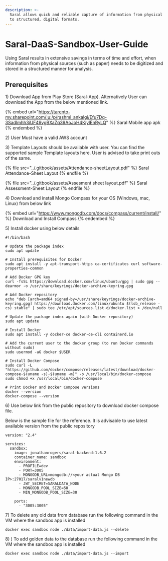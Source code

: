 ```yaml
---
description: >-
  Saral allows quick and reliable capture of information from physical formats
  to structured, digital formats.
---
```


# Saral-DaaS-Sandbox-User-Guide

Using Saral results in extensive savings in terms of time and effort, when information from physical sources (such as paper) needs to be digitized and stored in a structured manner for analysis.

## Prerequisites

1\) Download App from Play Store (Saral-App). Alternatively User can download the App from the below mentioned link.

{% embed url="https://tarento-my.sharepoint.com/:u:/p/rashmi_ankalgi/Efu7Dq-3SadImhh3iUF49vgBXaZq39AoJoH4KiylEnRyLQ" %}
Saral Mobile app apk
{% endembed %}

2\) User Must have a valid AWS account

3\) Template Layouts should be available with user. You can find the supported sample Template layouts here. User is advised to take print outs of the same.&#x20;

{% file src="../.gitbook/assets/Attendance-sheetLayout.pdf" %}
Saral Attendance-Sheet Layout
{% endfile %}

{% file src="../.gitbook/assets/Assesment sheet layout.pdf" %}
Saral Assessment-Sheet Layout
{% endfile %}

4\) Download and install Mongo Compass for your OS (Windows, mac, Linux) from below link&#x20;

{% embed url="https://www.mongodb.com/docs/compass/current/install/" %}
Download and Install Compass
{% endembed %}

5\) Install docker using below details

```
#!/bin/bash

# Update the package index
sudo apt update

# Install prerequisites for Docker
sudo apt install -y apt-transport-https ca-certificates curl software-properties-common

# Add Docker GPG key
curl -fsSL https://download.docker.com/linux/ubuntu/gpg | sudo gpg --dearmor -o /usr/share/keyrings/docker-archive-keyring.gpg

# Add Docker repository
echo "deb [arch=amd64 signed-by=/usr/share/keyrings/docker-archive-keyring.gpg] https://download.docker.com/linux/ubuntu $(lsb_release -cs) stable" | sudo tee /etc/apt/sources.list.d/docker.list > /dev/null

# Update the package index again (with Docker repository)
sudo apt update

# Install Docker
sudo apt install -y docker-ce docker-ce-cli containerd.io

# Add the current user to the docker group (to run Docker commands without sudo)
sudo usermod -aG docker $USER

# Install Docker Compose
sudo curl -L "https://github.com/docker/compose/releases/latest/download/docker-compose-$(uname -s)-$(uname -m)" -o /usr/local/bin/docker-compose
sudo chmod +x /usr/local/bin/docker-compose

# Print Docker and Docker Compose versions
docker --version
docker-compose --version
```

6\) Use below link from the public repository to download docker compose file.

Below is the sample file for the reference. It is advisable to use latest available version from the public repository

```
version: "2.4"

services:
  sandbox:
    image: jonathanrogers/saral-backend:1.6.2
    container_name: sandbox
    environment:
      - PROFILE=dev
      - PORT=3005
      - MONGODB_URL=mongodb://<your actual Mongo DB IP>:27017/saralv1newdb
      - JWT_SECRET=SARALDATA_NODE
      - MONGODB_POOL_SIZE=50
      - MIN_MONGODB_POOL_SIZE=30

    ports:
      - "3005:3005"
```

7\) To delete any old data from database run the following command in the VM where the sandbox app is installed

```
docker exec sandbox node ./data/import-data.js --delete
```

8\) ) To add golden data to the database run the following command in the VM where the sandbox app is installed

```
docker exec sandbox node ./data/import-data.js --import
```

